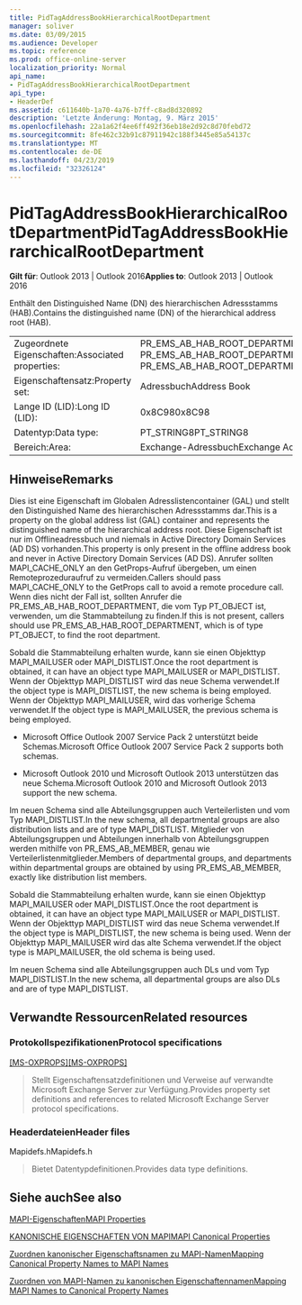 ```yaml
---
title: PidTagAddressBookHierarchicalRootDepartment
manager: soliver
ms.date: 03/09/2015
ms.audience: Developer
ms.topic: reference
ms.prod: office-online-server
localization_priority: Normal
api_name:
- PidTagAddressBookHierarchicalRootDepartment
api_type:
- HeaderDef
ms.assetid: c611640b-1a70-4a76-b7ff-c8ad8d320892
description: 'Letzte Änderung: Montag, 9. März 2015'
ms.openlocfilehash: 22a1a62f4ee6ff492f36eb18e2d92c8d70febd72
ms.sourcegitcommit: 8fe462c32b91c87911942c188f3445e85a54137c
ms.translationtype: MT
ms.contentlocale: de-DE
ms.lasthandoff: 04/23/2019
ms.locfileid: "32326124"
---
```

# <a name="pidtagaddressbookhierarchicalrootdepartment"></a><span data-ttu-id="15632-103">PidTagAddressBookHierarchicalRootDepartment</span><span class="sxs-lookup"><span data-stu-id="15632-103">PidTagAddressBookHierarchicalRootDepartment</span></span>

  
  
<span data-ttu-id="15632-104">**Gilt für**: Outlook 2013 | Outlook 2016</span><span class="sxs-lookup"><span data-stu-id="15632-104">**Applies to**: Outlook 2013 | Outlook 2016</span></span> 
  
 <span data-ttu-id="15632-105">Enthält den Distinguished Name (DN) des hierarchischen Adressstamms (HAB).</span><span class="sxs-lookup"><span data-stu-id="15632-105">Contains the distinguished name (DN) of the hierarchical address root (HAB).</span></span> 
  
|||
|:-----|:-----|
|<span data-ttu-id="15632-106">Zugeordnete Eigenschaften:</span><span class="sxs-lookup"><span data-stu-id="15632-106">Associated properties:</span></span>  <br/> |<span data-ttu-id="15632-107">PR_EMS_AB_HAB_ROOT_DEPARTMENT, PR_EMS_AB_HAB_ROOT_DEPARTMENT_A</span><span class="sxs-lookup"><span data-stu-id="15632-107">PR_EMS_AB_HAB_ROOT_DEPARTMENT, PR_EMS_AB_HAB_ROOT_DEPARTMENT_A</span></span>  <br/> |
|<span data-ttu-id="15632-108">Eigenschaftensatz:</span><span class="sxs-lookup"><span data-stu-id="15632-108">Property set:</span></span>  <br/> |<span data-ttu-id="15632-109">Adressbuch</span><span class="sxs-lookup"><span data-stu-id="15632-109">Address Book</span></span>  <br/> |
|<span data-ttu-id="15632-110">Lange ID (LID):</span><span class="sxs-lookup"><span data-stu-id="15632-110">Long ID (LID):</span></span>  <br/> |<span data-ttu-id="15632-111">0x8C98</span><span class="sxs-lookup"><span data-stu-id="15632-111">0x8C98</span></span>  <br/> |
|<span data-ttu-id="15632-112">Datentyp:</span><span class="sxs-lookup"><span data-stu-id="15632-112">Data type:</span></span>  <br/> |<span data-ttu-id="15632-113">PT_STRING8</span><span class="sxs-lookup"><span data-stu-id="15632-113">PT_STRING8</span></span>  <br/> |
|<span data-ttu-id="15632-114">Bereich:</span><span class="sxs-lookup"><span data-stu-id="15632-114">Area:</span></span>  <br/> |<span data-ttu-id="15632-115">Exchange-Adressbuch</span><span class="sxs-lookup"><span data-stu-id="15632-115">Exchange Address Book</span></span>  <br/> |
   
## <a name="remarks"></a><span data-ttu-id="15632-116">Hinweise</span><span class="sxs-lookup"><span data-stu-id="15632-116">Remarks</span></span>

<span data-ttu-id="15632-117">Dies ist eine Eigenschaft im Globalen Adresslistencontainer (GAL) und stellt den Distinguished Name des hierarchischen Adressstamms dar.</span><span class="sxs-lookup"><span data-stu-id="15632-117">This is a property on the global address list (GAL) container and represents the distinguished name of the hierarchical address root.</span></span> <span data-ttu-id="15632-118">Diese Eigenschaft ist nur im Offlineadressbuch und niemals in Active Directory Domain Services (AD DS) vorhanden.</span><span class="sxs-lookup"><span data-stu-id="15632-118">This property is only present in the offline address book and never in Active Directory Domain Services (AD DS).</span></span> <span data-ttu-id="15632-119">Anrufer sollten MAPI_CACHE_ONLY an den GetProps-Aufruf übergeben, um einen Remoteprozeduraufruf zu vermeiden.</span><span class="sxs-lookup"><span data-stu-id="15632-119">Callers should pass MAPI_CACHE_ONLY to the GetProps call to avoid a remote procedure call.</span></span> <span data-ttu-id="15632-120">Wenn dies nicht der Fall ist, sollten Anrufer die PR_EMS_AB_HAB_ROOT_DEPARTMENT, die vom Typ PT_OBJECT ist, verwenden, um die Stammabteilung zu finden.</span><span class="sxs-lookup"><span data-stu-id="15632-120">If this is not present, callers should use PR_EMS_AB_HAB_ROOT_DEPARTMENT, which is of type PT_OBJECT, to find the root department.</span></span> 
  
<span data-ttu-id="15632-121">Sobald die Stammabteilung erhalten wurde, kann sie einen Objekttyp MAPI_MAILUSER oder MAPI_DISTLIST.</span><span class="sxs-lookup"><span data-stu-id="15632-121">Once the root department is obtained, it can have an object type MAPI_MAILUSER or MAPI_DISTLIST.</span></span> <span data-ttu-id="15632-122">Wenn der Objekttyp MAPI_DISTLIST wird das neue Schema verwendet.</span><span class="sxs-lookup"><span data-stu-id="15632-122">If the object type is MAPI_DISTLIST, the new schema is being employed.</span></span> <span data-ttu-id="15632-123">Wenn der Objekttyp MAPI_MAILUSER, wird das vorherige Schema verwendet.</span><span class="sxs-lookup"><span data-stu-id="15632-123">If the object type is MAPI_MAILUSER, the previous schema is being employed.</span></span> 
  
- <span data-ttu-id="15632-124">Microsoft Office Outlook 2007 Service Pack 2 unterstützt beide Schemas.</span><span class="sxs-lookup"><span data-stu-id="15632-124">Microsoft Office Outlook 2007 Service Pack 2 supports both schemas.</span></span> 
    
- <span data-ttu-id="15632-125">Microsoft Outlook 2010 und Microsoft Outlook 2013 unterstützen das neue Schema.</span><span class="sxs-lookup"><span data-stu-id="15632-125">Microsoft Outlook 2010 and Microsoft Outlook 2013 support the new schema.</span></span>
    
<span data-ttu-id="15632-126">Im neuen Schema sind alle Abteilungsgruppen auch Verteilerlisten und vom Typ MAPI_DISTLIST.</span><span class="sxs-lookup"><span data-stu-id="15632-126">In the new schema, all departmental groups are also distribution lists and are of type MAPI_DISTLIST.</span></span> <span data-ttu-id="15632-127">Mitglieder von Abteilungsgruppen und Abteilungen innerhalb von Abteilungsgruppen werden mithilfe von PR_EMS_AB_MEMBER, genau wie Verteilerlistenmitglieder.</span><span class="sxs-lookup"><span data-stu-id="15632-127">Members of departmental groups, and departments within departmental groups are obtained by using PR_EMS_AB_MEMBER, exactly like distribution list members.</span></span>
  
<span data-ttu-id="15632-128">Sobald die Stammabteilung erhalten wurde, kann sie einen Objekttyp MAPI_MAILUSER oder MAPI_DISTLIST.</span><span class="sxs-lookup"><span data-stu-id="15632-128">Once the root department is obtained, it can have an object type MAPI_MAILUSER or MAPI_DISTLIST.</span></span> <span data-ttu-id="15632-129">Wenn der Objekttyp MAPI_DISTLIST wird das neue Schema verwendet.</span><span class="sxs-lookup"><span data-stu-id="15632-129">If the object type is MAPI_DISTLIST, the new schema is being used.</span></span> <span data-ttu-id="15632-130">Wenn der Objekttyp MAPI_MAILUSER wird das alte Schema verwendet.</span><span class="sxs-lookup"><span data-stu-id="15632-130">If the object type is MAPI_MAILUSER, the old schema is being used.</span></span> 
  
<span data-ttu-id="15632-131">Im neuen Schema sind alle Abteilungsgruppen auch DLs und vom Typ MAPI_DISTLIST.</span><span class="sxs-lookup"><span data-stu-id="15632-131">In the new schema, all departmental groups are also DLs and are of type MAPI_DISTLIST.</span></span>
  
## <a name="related-resources"></a><span data-ttu-id="15632-132">Verwandte Ressourcen</span><span class="sxs-lookup"><span data-stu-id="15632-132">Related resources</span></span>

### <a name="protocol-specifications"></a><span data-ttu-id="15632-133">Protokollspezifikationen</span><span class="sxs-lookup"><span data-stu-id="15632-133">Protocol specifications</span></span>

<span data-ttu-id="15632-134">[[MS-OXPROPS]](https://msdn.microsoft.com/library/f6ab1613-aefe-447d-a49c-18217230b148%28Office.15%29.aspx)</span><span class="sxs-lookup"><span data-stu-id="15632-134">[[MS-OXPROPS]](https://msdn.microsoft.com/library/f6ab1613-aefe-447d-a49c-18217230b148%28Office.15%29.aspx)</span></span>
  
> <span data-ttu-id="15632-135">Stellt Eigenschaftensatzdefinitionen und Verweise auf verwandte Microsoft Exchange Server zur Verfügung.</span><span class="sxs-lookup"><span data-stu-id="15632-135">Provides property set definitions and references to related Microsoft Exchange Server protocol specifications.</span></span>
    
### <a name="header-files"></a><span data-ttu-id="15632-136">Headerdateien</span><span class="sxs-lookup"><span data-stu-id="15632-136">Header files</span></span>

<span data-ttu-id="15632-137">Mapidefs.h</span><span class="sxs-lookup"><span data-stu-id="15632-137">Mapidefs.h</span></span>
  
> <span data-ttu-id="15632-138">Bietet Datentypdefinitionen.</span><span class="sxs-lookup"><span data-stu-id="15632-138">Provides data type definitions.</span></span>
    
## <a name="see-also"></a><span data-ttu-id="15632-139">Siehe auch</span><span class="sxs-lookup"><span data-stu-id="15632-139">See also</span></span>



[<span data-ttu-id="15632-140">MAPI-Eigenschaften</span><span class="sxs-lookup"><span data-stu-id="15632-140">MAPI Properties</span></span>](mapi-properties.md)
  
[<span data-ttu-id="15632-141">KANONISCHE EIGENSCHAFTEN VON MAPI</span><span class="sxs-lookup"><span data-stu-id="15632-141">MAPI Canonical Properties</span></span>](mapi-canonical-properties.md)
  
[<span data-ttu-id="15632-142">Zuordnen kanonischer Eigenschaftsnamen zu MAPI-Namen</span><span class="sxs-lookup"><span data-stu-id="15632-142">Mapping Canonical Property Names to MAPI Names</span></span>](mapping-canonical-property-names-to-mapi-names.md)
  
[<span data-ttu-id="15632-143">Zuordnen von MAPI-Namen zu kanonischen Eigenschaftennamen</span><span class="sxs-lookup"><span data-stu-id="15632-143">Mapping MAPI Names to Canonical Property Names</span></span>](mapping-mapi-names-to-canonical-property-names.md)

